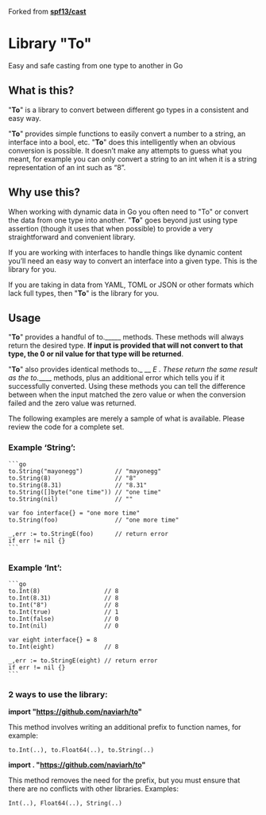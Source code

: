 Forked from **[spf13/cast](https://github.com/spf13/cast)**

Library "**To**"
====

Easy and safe casting from one type to another in Go

## What is this?

"**To**" is a library to convert between different go types in a consistent and easy way.

"**To**" provides simple functions to easily convert a number to a string, an
interface into a bool, etc. "**To**" does this intelligently when an obvious
conversion is possible. It doesn’t make any attempts to guess what you meant,
for example you can only convert a string to an int when it is a string
representation of an int such as “8”.

## Why use this?

When working with dynamic data in Go you often need to "To" or convert the data
from one type into another. "**To**" goes beyond just using type assertion (though
it uses that when possible) to provide a very straightforward and convenient
library.

If you are working with interfaces to handle things like dynamic content
you’ll need an easy way to convert an interface into a given type. This
is the library for you.

If you are taking in data from YAML, TOML or JSON or other formats which lack
full types, then "**To**" is the library for you.

## Usage

"**To**" provides a handful of to._____ methods. These methods will always return
the desired type. **If input is provided that will not convert to that type, the
0 or nil value for that type will be returned**.

"**To**" also provides identical methods to._ __ _E . These return the same result as
the to._____ methods, plus an additional error which tells you if it successfully
converted. Using these methods you can tell the difference between when the
input matched the zero value or when the conversion failed and the zero value
was returned.

The following examples are merely a sample of what is available. Please review
the code for a complete set.

### Example ‘String’:

    ```go
    to.String("mayonegg")         // "mayonegg"
    to.String(8)                  // "8"
    to.String(8.31)               // "8.31"
    to.String([]byte("one time")) // "one time"
    to.String(nil)                // ""
    
    var foo interface{} = "one more time"
    to.String(foo)                // "one more time"
    
    _,err := to.StringE(foo)      // return error
    if err != nil {}
    ```

### Example ‘Int’:

    ```go
    to.Int(8)                  // 8
    to.Int(8.31)               // 8
    to.Int("8")                // 8
    to.Int(true)               // 1
    to.Int(false)              // 0
    to.Int(nil)                // 0
    
    var eight interface{} = 8
    to.Int(eight)              // 8
    
    _,err := to.StringE(eight) // return error
    if err != nil {}
    ```


### 2 ways to use the library:

**import "https://github.com/naviarh/to"**

This method involves writing an additional prefix to function names, for example:

	to.Int(..), to.Float64(..), to.String(..)

**import . "https://github.com/naviarh/to"**

This method removes the need for the prefix, but you must ensure that there are no conflicts with other libraries. Examples:

	Int(..), Float64(..), String(..)


